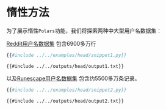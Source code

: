 # 惰性方法

为了展示惰性`Polars`功能，我们将探索两种中大型用户名数据集：

[Reddit用户名数据集](https://www.reddit.com/r/datasets/comments/9i8s5j/dataset_metadata_for_69_million_reddit_users_in/)
包含6900多万行

```python
{{#include ../../examples/head/snippet1.py}}
```

```text
{{#include ../../outputs/head/output1.txt}}
```

以及[Runescape用户名数据集](https://github.com/RuneStar/name-cleanup-2014)
包含约5500多万条记录。

```python
{{#include ../../examples/head/snippet2.py}}
```

```text
{{#include ../../outputs/head/output2.txt}}
```
